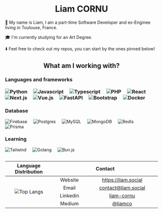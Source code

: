 <h1 align="center"><b>Liam CORNU</b></h1>
<p>👋 My name is Liam, I am a part-time Software Developer and ex-Enginee living in Toulouse, France.</p>
<p>🎓 I'm currently studying for an Art Degree.</p>
<p>⬇️ Feel free to check out my repos, you can start by the ones pinned below!</p>

<h2 align="center">What am I working with?</h2>

<h3>Languages and frameworks
<br>
<br>
<div>
<img src="https://img.shields.io/badge/-Python-black?style=flat-square&amp;logo=python" alt="Python">&nbsp;&nbsp;&nbsp;&nbsp;
<img src="https://img.shields.io/badge/-Javascript-black?style=flat-square&amp;logo=Javascript" alt="Javascript">&nbsp;&nbsp;&nbsp;&nbsp;
<img src="https://img.shields.io/badge/-Typescript-black?style=flat-square&amp;logo=Typescript" alt="Typescript">&nbsp;&nbsp;&nbsp;&nbsp;
<img src="https://img.shields.io/badge/-PHP-black?style=flat-square&amp;logo=phpstorm" alt="PHP">&nbsp;&nbsp;&nbsp;&nbsp;
<img src="https://img.shields.io/badge/-React-black?style=flat-square&amp;logo=react" alt="React">&nbsp;&nbsp;&nbsp;&nbsp;
<img src="https://img.shields.io/badge/-Next.js-black?style=flat-square&amp;logo=next.js" alt="Next.js">&nbsp;&nbsp;&nbsp;&nbsp;
<img src="https://img.shields.io/badge/-Vue.js-black?style=flat-square&amp;logo=vuedotjs" alt="Vue.js">&nbsp;&nbsp;&nbsp;&nbsp;
<img src="https://img.shields.io/badge/-FastAPI-black?style=flat-square&amp;logo=fastapi" alt="FastAPI">&nbsp;&nbsp;&nbsp;&nbsp;
<img src="https://img.shields.io/badge/-Bootstrap-black?style=flat-square&amp;logo=bootstrap&logoColor=white" alt="Bootstrap">&nbsp;&nbsp;&nbsp;&nbsp;
<img src="https://img.shields.io/badge/-Docker-black?style=flat-square&amp;logo=docker" alt="Docker">&nbsp;&nbsp;&nbsp;&nbsp;
</div>
<h3>Database</h3>
<div>
<img src="https://img.shields.io/badge/-Supabase-black?style=flat-square&amp;logo=supabase" alt="Firebase">&nbsp;&nbsp;&nbsp;&nbsp;
<img src="https://img.shields.io/badge/-Postgres-black?style=flat-square&amp;logo=postgresql&logoColor=white" alt="Postgres">&nbsp;&nbsp;&nbsp;&nbsp;
<img src="https://img.shields.io/badge/-MySQL-black?style=flat-square&amp;logo=mysql&logoColor=white" alt="MySQL">&nbsp;&nbsp;&nbsp;&nbsp;
<img src="https://img.shields.io/badge/-Oracle Database-black?style=flat-square&amp;logo=oracle" alt="MongoDB">&nbsp;&nbsp;&nbsp;&nbsp;
<img src="https://img.shields.io/badge/-Redis-black?style=flat-square&amp;logo=redis&logoColor=white" alt="Redis">&nbsp;&nbsp;&nbsp;&nbsp;
<img src="https://img.shields.io/badge/-Prisma-black?style=flat-square&amp;logo=prisma&logoColor=white" alt="Prisma">&nbsp;&nbsp;&nbsp;&nbsp;
</div>
<h3>Learning</h3>
<div>
<img src="https://img.shields.io/badge/-Tailwind-black?style=flat-square&amp;logo=tailwind-css" alt="Tailwind">&nbsp;&nbsp;&nbsp;&nbsp;
<img src="https://img.shields.io/badge/-Golang-black?style=flat-square&amp;logo=go" alt="Golang">&nbsp;&nbsp;&nbsp;&nbsp;
   <img src="https://img.shields.io/badge/-Bun.js-black?style=flat-square&amp;logo=data%3Aimage%2Fpng%3Bbase64%2CiVBORw0KGgoAAAANSUhEUgAAAFAAAABGCAMAAABsQOMZAAABp1BMVEUAAAAAAAAAAAAAAAAAAAAAAAAAAAAAAAAAAAAAAAAAAAAAAAAAAAAAAAAAAAAAAAAAAAAAAAAAAAD78N8AAAD23s7%2Bu9DMvqf%2F%2FvwfHh38797c0sOdlowQDg3%2F%2F%2F%2Fr4dH34ND26tjPwasuBQjk18PTxa8fGxn669udlov47dzd0Lv%2FYWS3FCLv5NFeWlQ%2FOzj9%2BO788%2BXf39366Njp3cr91dj44tLn0MF%2BeG9sYVr%2F%2Ffn%2B%2B%2FT99ury59Xs4M7Nw7W5p5qtpZoQEBD45tb45NXh1L%2FYyrW8tKiQkI9uaWJAQD8%2BODPv7uz86d393dr%2Bz9b%2BwdLm2se%2Fv72ai4EgCgrYwrR%2Ff36Oh31wcG9gYF9PS0YvLSrf39%2F84tv%2BydW%2Fv7%2FZyLqaioF7b2dfX1%2FvW17fVVhdU01QO0FALzQuJyYXAgQLAQLv6d%2F82dnusMPItKegn56LfXR9eG%2BHY25gYGCgPD8wMC%2BsEyCgER2UEBtWFBgwEhLv7%2B%2Fs2s%2Fe187Pz83OycLfpLavr62qmY6feIOfdYLPT1G%2FSEuQNzlwKiyJDxlzDBU5Bgrk0dVqAAAAE3RSTlMAvyAQ72BA34Cf0HAwUK%2BPkH9vVMJNLwAABSdJREFUWMOtl3dbGkEQhznKAWKMycx5oAJCFIIpmoAtiUFEjaYaWywpJlETTe%2B99%2FKhM7vecWU9Qcj7hzw%2B%2B%2FDeb2Z2jztXBdT7AgGf7PpPuBu9yPEH3f9BVy%2BhiZqVnt1InB4%2FGj72sXWxduVeVuzCh3C4GwAGoeUwK9xXtU6uY%2Bko3IlRaM%2FBaEdOU7qrrzYyFQ7fBUhmMslBaFc7M7A%2Fgoh7PNVVOzx3Ntyd6ARQE5QvQ8aOBMQfV1O3LG1We%2FwIUKGD6iE4pLYDGUkLLUu02ODecbWfw%2BETzJGAHAkhmSTXGNMC1b2TeXv2sNlStRQPTqpUcac6SH%2BYNaEyLWjD2VORb5dfmy3pYDCZTEAmmQSAi%2BooMC2PCBVvITdv3hTfeZQvqV4EyFFKLSu1cgyIiuv2sdk%2B1HSZUZXn6VBPGqqxDgBDWS4kG8Y8bx6R61CTlI9tP%2BDCUeD%2FAceo27mTHoniTW02L9OeVJPtGdZGtvl4yTnuZf20hmzwOPjqEJ%2FT1gP%2BvYu5QWAkOpiPD4V%2FJsbAQgsZ6zxOvpt0MsCA%2B8YSwOmkwnlSsBJfdDAyH9vKVnKHQIOCOkCNlLacB%2FmOgCOUzNko9tFH%2FTtLvqqILwlVu70YOUr1Vok4mSDiQ5pH1ZxCRMla8AL5amCCjLsNoZ8Kpv1cA%2FEoGUOlGwziHDWwJvpJ6HVrQokCsgNSc0RJGzHroFhwPJ93mOmpuEMXUdZHMiUEzHfRemQ%2FCBSW9AVx0CjpFQsdLAzPPx1GxMNCryLzT5HoF4zRUkQvLhwTduq1WOwaEpdsF4pcjsXmkTglHEA9Yj3ieLc9x3CMQCIKFrpOx7QrLYKNS8ig8yJTC%2B0VdyEFuYyMFjCDw29jsXHxSoSKjBCfyVEQhJHx8QiKpSEtzCEHbCyjVnMA8ZjYjxJxsfOcJbDRiwwvFwqbpoA6XcKBIMRpEQpy3EzYDWLNhNhCiEdwk5RtAdKacJcrhHgXLJzrmby%2FjoxoQbz1bfo%2BNV04B2ayfcjxsaG8t%2Fomm4hvt27fevIOBJq%2F3qaF%2B03EeUsLHyAnwPZhK5i52lTiKgj0NBmYr6N80YUexAkwM1mxsBlKjCgDutBVZxvlvSaOVlSh1USBGmKs9pgCtilnUN%2FZjfbNdn7S8LXe2WdiY4K1WPRBUZlFfcouWdxUV3ouXOi5AsCEBxkvX71gH%2Fsm%2BOo9Wj3fbOmgMq0JZX676drmTvz74IvXdxBx5s%2FBl5gHEd5BJaUJPSQMGCdWpH%2Fj1cbMz5UD35%2FN7Pu7CFuSVZQhzVfHn5O2jRjBNysHGKszkRYQ4BMxAjaSj0fcv81jwetVLvwVzTv6ptHUQh4xGt%2FGOPNsdeXHm4izb1YP6DceHWxFC8%2Bp0cdxR5%2Byhgzzb30D%2F9lxJk%2Fdc%2FbdQB23LvT4hTYKOPquo07A9OburcaYNvnsL74y7tjYXFQsPvTZH2Kxf4fxiEeGL2h%2Fy6OqJ%2BIV63qZrm8AhYKtfUwtN1eqI4ZShs8r%2BFgfiYHlbLneZUlnxDPOiIgPidR020ja2ZYeadvU3YgiigMR%2B8iVs0pvMd0syoq9zCbqvLLjC7MfGdG1IfpWW%2B9IMZtNp9PZbLY40kYujaEBiw799WVewXnMtaE%2BZQv6bDZC2v41PIAlzgw8MltnH0wPrKMdb8hVBncDWkitnyFS%2BhYR45XH58cK8QvTqEkp%2BVyVIwfL6ijdjnD7JHTCK4U8rirwyI2SV5Q1ymSrnno5FAg2SEQwGAjtKjPVf1zil4dV%2Fm1LAAAAAElFTkSuQmCC" alt="Bun.js">&nbsp;&nbsp;&nbsp;&nbsp;
</div>
<h2 align="center"></h2>
<table align="center">
 <thead>
     <tr>
         <th>Language Distribution</th>
         <th colspan="3" width="400px">Contact</th>
     </tr>
 </thead>
 <tbody align="center">
     <tr>
         <td rowspan="5"><img alt="Top Langs" src="https://github-readme-stats.vercel.app/api/top-langs/?username=inkapa&langs_count=10&theme=tokyonight&layout=compact&hide=html"></td>
     </tr>
     <tr>
         <td>Website</td>
         <td><a href="https://liam.social">https://liam.social</a></td>
     </tr>
     <tr>
         <td>Email</td>
         <td><a href="mailto:contact@liam.social">contact@liam.social</a></td>
     </tr>
     <tr>
         <td>Linkedin</td>
         <td><a href="https://www.linkedin.com/in/liam-cornu/">liam-cornu</td>
     </tr>
     <tr>
         <td>Medium</td>
         <td><a href="https://medium.com/@liamco">@liamco</a></td>
     </tr>
 </tbody>
</table>


